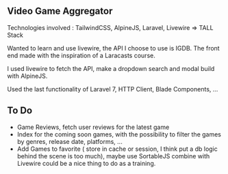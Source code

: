 ## Video Game Aggregator

Technologies involved : TailwindCSS, AlpineJS, Laravel, Livewire  => TALL Stack

Wanted to learn and use livewire, the API I choose to use is IGDB. The front end made with the inspiration of a Laracasts course.

I used livewire to fetch the API, make a dropdown search and modal build with AlpineJS.

Used the last functionality of Laravel 7, HTTP Client, Blade Components, ...

## To Do

+ Game Reviews, fetch user reviews for the latest game
+ Index for the coming soon games, with the possibility to filter the games by genres, release date, platforms, ...
+ Add Games to favorite ( store in cache or session, I think put a db logic behind the scene is too much), maybe use SortableJS combine with Livewire could be a nice thing to do as a training.